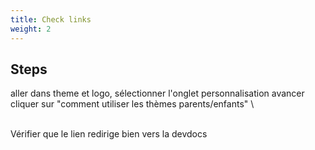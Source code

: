 ```yaml
---
title: Check links
weight: 2
---
```

## Steps

aller dans theme et logo, sélectionner l'onglet personnalisation avancer cliquer sur "comment utiliser les thèmes parents/enfants"\
\
Vérifier que le lien redirige bien vers la devdocs

